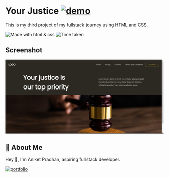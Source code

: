 # **Your Justice** [![demo](https://img.shields.io/badge/Project--3-Live-orange)](https://elaborate-praline-9d92d2.netlify.app/)


This is my third project of my fullstack journey using HTML and CSS.

![Made with html & css](https://img.shields.io/badge/MADE%20WITH-HTML%26CSS-blue) ![Time taken](https://img.shields.io/badge/TIME%20TAKEN-1.5hrs-orange)

## Screenshot

![Screenshot](https://github.com/Aniket-ap/HTML_CSS__project-3/blob/main/ss3.jpg?raw=true)

## 🚀 About Me
Hey 👋, I'm Aniket Pradhan, aspiring fullstack developer.


[![portfolio](https://img.shields.io/badge/MY_PORTFOLIO-green)](https://aniket-dev.netlify.app/)
